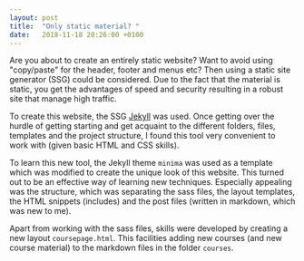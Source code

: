 ```yaml
---
layout: post
title:  "Only static material? "
date:   2018-11-18 20:26:00 +0100
---
```


Are you about to create an entirely static website? Want to avoid using "copy/paste" for the header, footer and menus etc? Then using a static site generator (SSG) could be considered. Due to the fact that the material is static, you get the advantages of speed and security resulting in a robust site that manage high traffic. 

To create this website, the SSG [Jekyll](https://jekyllrb.com/) was used. Once getting over the hurdle of getting starting and get acquaint to the different folders, files, templates and the project structure, I found this tool very convenient to work with (given basic HTML and CSS skills). 

To learn this new tool, the Jekyll theme `minima` was used as a template which was modified to create the unique look of this website. This turned out to be an effective way of learning new techniques. Especially appealing was the structure, which was separating the sass files, the layout templates, the HTML snippets (includes) and the post files (written in markdown, which was new to me).

Apart from working with the sass files, skills were developed by creating a new layout `coursepage.html`. This facilities adding new courses (and new course material) to the markdown files in the folder `courses`.
